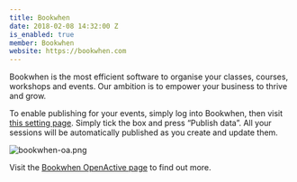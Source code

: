 ```yaml
---
title: Bookwhen
date: 2018-02-08 14:32:00 Z
is_enabled: true
member: Bookwhen
website: https://bookwhen.com
---
```


Bookwhen is the most efficient software to organise your classes, courses, workshops and events. Our ambition is to empower your business to thrive and grow.

To enable publishing for your events, simply log into Bookwhen, then visit [this setting page](https://admin.bookwhen.com/openactive/agreement). Simply tick the box and press “Publish data”. All your sessions will be automatically published as you create and update them.

![bookwhen-oa.png](/uploads/bookwhen-oa.png)

Visit the [Bookwhen OpenActive page](https://intercom.help/bookwhen/advanced-options/sharing-your-activity-data-with-openactive) to find out more.